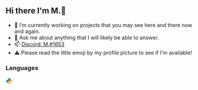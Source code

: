 ## Hi there I'm M.👋

- 🔭 I’m currently working on projects that you may see here and there now and again.
- 💬 Ask me about anything that I will likely be able to answer.
- 📫 [Discord: M.#1653](https://discord.com/users/756828461254836286)
- ⚠️ Please read the little emoji by my profile picture to see if I'm available!
### Languages
<code><img height="20" src="https://raw.githubusercontent.com/M-Python13/M-Python13/main/python.png"></code>
<!--
**M-Python13/M-Python13** is a ✨ _special_ ✨ repository because its `README.md` (this file) appears on your GitHub profile.
--!>



